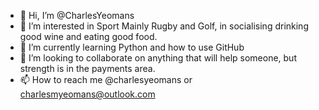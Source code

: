 - 👋 Hi, I’m @CharlesYeomans
- 👀 I’m interested in Sport Mainly Rugby and Golf, in socialising drinking good wine and eating good food.
- 🌱 I’m currently learning Python and how to use GitHub
- 💞️ I’m looking to collaborate on anything that will help someone, but strength is in the payments area.
- 📫 How to reach me @charlesyeomans or charlesmyeomans@outlook.com
<!---
CharlesYeomans/CharlesYeomans is a ✨ special ✨ repository because its `README.md` (this file) appears on your GitHub profile.
You can click the Preview link to take a look at your changes.
--->
